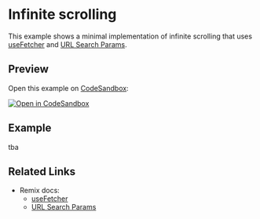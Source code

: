 # Infinite scrolling

This example shows a minimal implementation of infinite scrolling that uses [useFetcher](https://remix.run/docs/en/v1/api/remix#usefetcher) and [URL Search Params](https://remix.run/docs/en/v1/guides/data-loading#url-search-params).

## Preview

Open this example on [CodeSandbox](https://codesandbox.com):

[![Open in CodeSandbox](https://codesandbox.io/static/img/play-codesandbox.svg)](https://codesandbox.io/s/github/remix-run/remix/tree/main/examples/infinite-scrolling)

## Example

tba

## Related Links

- Remix docs:
  - [useFetcher](https://remix.run/docs/en/v1/api/remix#usefetcher)
  - [URL Search Params](https://remix.run/docs/en/v1/guides/data-loading#url-search-params)
